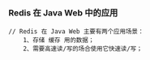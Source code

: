 ### Redis 在 Java Web 中的应用
``` JS
// Redis 在 Java Web 主要有两个应用场景：
    1、存储 缓存 用的数据；
    2、需要高速读/写的场合使用它快速读/写；
```

